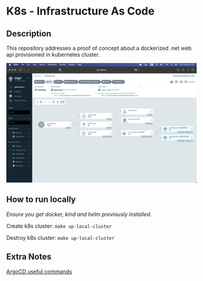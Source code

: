 # K8s - Infrastructure As Code

## Description
This repository addresses a proof of concept about a dockerized .net web api provisioned in kubernetes cluster.

<img src="./docs/argo/Screenshot 2024-08-13 at 01.27.38.png">

## How to run locally
_Ensure you get docker, kind and helm previously installed._

Create k8s cluster: `make up-local-cluster`

Destroy k8s cluster: `make up-local-cluster`

## Extra Notes
[ArgoCD useful commands](./docs/argo)